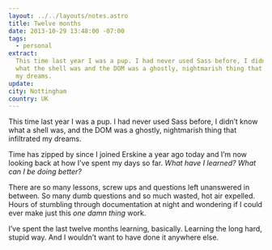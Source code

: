 ```yaml
---
layout: ../../layouts/notes.astro
title: Twelve months
date: 2013-10-29 13:48:00 -07:00
tags:
  - personal
extract:
  This time last year I was a pup. I had never used Sass before, I didn’t know
  what the shell was and the DOM was a ghostly, nightmarish thing that infiltrated
  my dreams.
update:
city: Nottingham
country: UK
---
```


This time last year I was a pup. I had never used Sass before, I didn’t know what a shell was, and the DOM was a ghostly, nightmarish thing that infiltrated my dreams.

Time has zipped by since I joined Erskine a year ago today and I’m now looking back at how I’ve spent my days so far. _What have I learned? What can I be doing better?_

There are so many lessons, screw ups and questions left unanswered in between. So many dumb questions and so much wasted, hot air expelled. Hours of stumbling through documentation at night and wondering if I could ever make just this _one damn thing_ work.

I’ve spent the last twelve months learning, basically. Learning the long hard, stupid way. And I wouldn’t want to have done it anywhere else.
